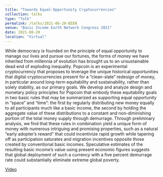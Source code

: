```yaml
---
title: "Towards Equal-Opportunity Cryptocurrencies"
collection: talks
type: "Talk"
permalink: /talks/2021-08-20-BIEN
venue: "Basic Income Earth Network Congress 2021"
date: 2021-08-20
location: "Virtual"
---
```


While democracy is founded on the principle of equal opportunity to manage our lives and pursue our fortunes, the forms of money we have inherited from millennia of evolution has brought us to an unsustainable dead end of exploding inequality. Popcoin is an experimental cryptocurrency that proposes to leverage the unique historical opportunities that digital cryptocurrencies present for a “clean-slate” redesign of money, in particular around long-term equitability and sustainability, rather than solely stability, as our primary goals. We develop and analyze design and monetary policy principles for Popcoin that embody these equitability goals in two basic rules that may be summarized as supporting equal opportunity in “space” and “time”: the first by regularly distributing new money equally to all participants much like a basic income, the second by holding the aggregate value of these distributions to a constant and non-diminishing portion of the total money supply through demurrage. Through preliminary analysis, we find that these rules in combination yield a unique form of money with numerous intriguing and promising properties, such as a natural “early adopter’s reward” that could incentivize rapid growth while tapering off as participation saturates and migration incentives opposite those created by conventional basic incomes. Speculative estimates of the resulting basic income’s value using present economic figures suggests that global deployment of such a currency with a five percent demurrage rate could substantially eliminate extreme global poverty.

[Video](https://www.youtube.com/watch?v=0lCMFhR_Nrs&t=900s)
